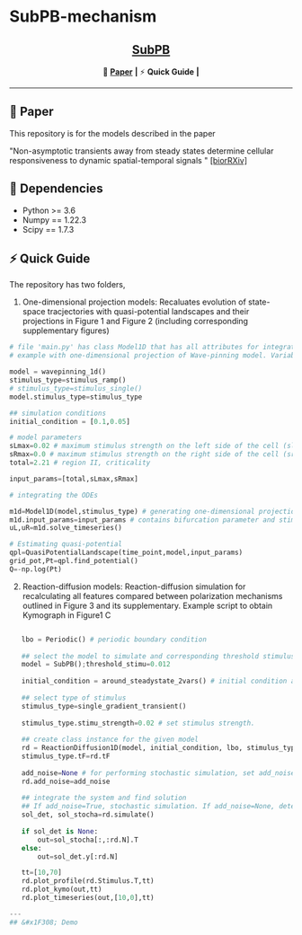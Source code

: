 # SubPB-mechanism


## <div align="center"><b><a href="README.md">SubPB</a></b></div>

<div align="center">

🚩 [**Paper**](#-Paper) **|** ⚡ **Quick Guide** **|** 


</div>

---


## 🚩 Paper

This repository is for the models described in the paper

"Non-asymptotic transients away from steady states determine cellular responsiveness to dynamic spatial-temporal signals
" [[biorRXiv]]([https://www.biorxiv.org/content/10.1101/2023.06.01.543361v1](https://www.biorxiv.org/content/10.1101/2023.02.03.526969v1)) 

## 🔧 Dependencies 
  - Python >= 3.6 
  - Numpy == 1.22.3
  - Scipy == 1.7.3

## ⚡ Quick Guide

The repository has two folders,
1. One-dimensional projection models: 
Recaluates evolution of state-space tracjectories with quasi-potential landscapes and their projections in Figure 1 and Figure 2 (including corresponding supplementary figures)

```python
# file 'main.py' has class Model1D that has all attributes for integrating the system, estimating quasi-potential landscape and plotting them.
# example with one-dimensional projection of Wave-pinning model. Variable notations same as in text. Any new model can be added to 'models_repo.py'. Currently works only for models with two variables.

model = wavepinning_1d()
stimulus_type=stimulus_ramp()
# stimulus_type=stimulus_single()
model.stimulus_type=stimulus_type

## simulation conditions
initial_condition = [0.1,0.05]

# model parameters 
sLmax=0.02 # maximum stimulus strength on the left side of the cell (sleft)
sRmax=0.0 # maximum stimulus strength on the right side of the cell (sright)
total=2.21 # region II, criticality  

input_params=[total,sLmax,sRmax]

# integrating the ODEs

m1d=Model1D(model,stimulus_type) # generating one-dimensional projection model instance
m1d.input_params=input_params # contains bifurcation parameter and stimulus amplitudes
uL,uR=m1d.solve_timeseries()

# Estimating quasi-potential
qpl=QuasiPotentialLandscape(time_point,model,input_params)
grid_pot,Pt=qpl.find_potential() 
Q=-np.log(Pt)
```

2. Reaction-diffusion models: 
Reaction-diffusion simulation for recalculating all features compared between polarization mechanisms outlined in Figure 3 and its supplementary.
Example script to obtain Kymograph in Figure1 C
 ```python

    lbo = Periodic() # periodic boundary condition
    
    ## select the model to simulate and corresponding threshold stimulus strength (from Figure 3A)
    model = SubPB();threshold_stimu=0.012       
    
    initial_condition = around_steadystate_2vars() # initial condition around homogeneous steady state  
    
    ## select type of stimulus
    stimulus_type=single_gradient_transient()
    
    stimulus_type.stimu_strength=0.02 # set stimulus strength.
    
    ## create class instance for the given model
    rd = ReactionDiffusion1D(model, initial_condition, lbo, stimulus_type)
    stimulus_type.tF=rd.tF
    
    add_noise=None # for performing stochastic simulation, set add_noise=True
    rd.add_noise=add_noise
    
    ## integrate the system and find solution
    ## If add_noise=True, stochastic simulation. If add_noise=None, deterministic simulation.
    sol_det, sol_stocha=rd.simulate()
    
    if sol_det is None:
        out=sol_stocha[:,:rd.N].T             
    else:
        out=sol_det.y[:rd.N]

    tt=[10,70]
    rd.plot_profile(rd.Stimulus.T,tt)
    rd.plot_kymo(out,tt)     
    rd.plot_timeseries(out,[10,0],tt)

---
## &#x1F308; Demo

  
